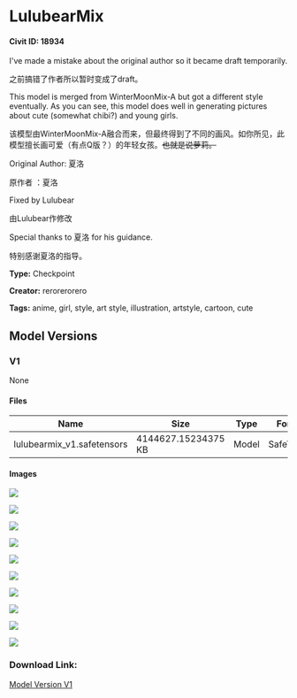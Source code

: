# LulubearMix

#### Civit ID: 18934

<p>I've made a mistake about the original author so it became draft temporarily.</p><p>之前搞错了作者所以暂时变成了draft。</p><p></p><p>This model is merged from WinterMoonMix-A but got a different style eventually. As you can see, this model does well in generating pictures about cute (somewhat chibi?) and young girls.</p><p>该模型由WinterMoonMix-A融合而来，但最终得到了不同的画风。如你所见，此模型擅长画可爱（有点Q版？）的年轻女孩。<s>也就是说萝莉。</s></p><p>Original Author: 夏洛</p><p>原作者 ：夏洛</p><p>Fixed by Lulubear</p><p>由Lulubear作修改</p><p>Special thanks to 夏洛 for his guidance.</p><p>特别感谢夏洛的指导。</p>

**Type:** Checkpoint

**Creator:** rerorerorero

**Tags:** anime, girl, style, art style, illustration, artstyle, cartoon, cute

## Model Versions

### V1

None

#### Files

| Name | Size | Type | Format | Download Url | AutoV1 | AutoV2 | SHA256 | CRC32 | BLAKE3 |
| --- | --- | --- | --- | --- | --- | --- | --- | --- | --- |
| lulubearmix_v1.safetensors | 4144627.15234375 KB | Model | SafeTensor | https://civitai.com/api/download/models/22465 | 4AB257FA | 97BA2EA337 | 97BA2EA3373FDF605747749EDB323077DDA1640818D0D96F7DDD94414785D12C | 3A3DF6F9 | CF7BC26437ED6212F42AA891CDFB3F9F0238498C56133C38786ADB5767886EE1 |

#### Images

<p><img src="https://image.civitai.com/xG1nkqKTMzGDvpLrqFT7WA/e4e3764b-af5a-4911-d1fe-4a8776ec5700/width=450/242584.jpeg" /></p>

<p><img src="https://image.civitai.com/xG1nkqKTMzGDvpLrqFT7WA/07baa995-0201-4e9d-2345-89f68ab3c600/width=450/242612.jpeg" /></p>

<p><img src="https://image.civitai.com/xG1nkqKTMzGDvpLrqFT7WA/4aae885a-b15c-4e6a-75f4-255d30b22b00/width=450/242682.jpeg" /></p>

<p><img src="https://image.civitai.com/xG1nkqKTMzGDvpLrqFT7WA/e8b6fd44-8a85-4ab8-247d-6984bc5cb600/width=450/242598.jpeg" /></p>

<p><img src="https://image.civitai.com/xG1nkqKTMzGDvpLrqFT7WA/93364acb-30c7-4bba-dd8e-83ef2fdb5c00/width=450/242587.jpeg" /></p>

<p><img src="https://image.civitai.com/xG1nkqKTMzGDvpLrqFT7WA/a4f08ac1-9c81-49bf-f816-5cf70e282700/width=450/242619.jpeg" /></p>

<p><img src="https://image.civitai.com/xG1nkqKTMzGDvpLrqFT7WA/fc1d5983-f314-4112-88f0-fde30d9b0a00/width=450/242714.jpeg" /></p>

<p><img src="https://image.civitai.com/xG1nkqKTMzGDvpLrqFT7WA/ba088183-3237-4a4d-7dee-a1645e192300/width=450/242736.jpeg" /></p>

<p><img src="https://image.civitai.com/xG1nkqKTMzGDvpLrqFT7WA/0ca2bf39-fced-41e4-c68b-6d9f4d8d5100/width=450/242597.jpeg" /></p>

<p><img src="https://image.civitai.com/xG1nkqKTMzGDvpLrqFT7WA/1538e57c-88b2-49f3-a66d-06669ff6b300/width=450/242583.jpeg" /></p>

### Download Link:

[Model Version V1](https://civitai.com/api/download/models/22465)

